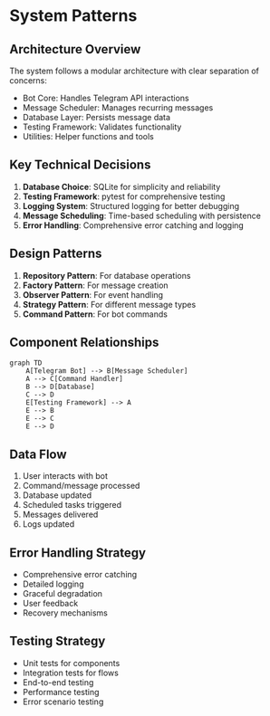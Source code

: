 # System Patterns

## Architecture Overview
The system follows a modular architecture with clear separation of concerns:
- Bot Core: Handles Telegram API interactions
- Message Scheduler: Manages recurring messages
- Database Layer: Persists message data
- Testing Framework: Validates functionality
- Utilities: Helper functions and tools

## Key Technical Decisions
1. **Database Choice**: SQLite for simplicity and reliability
2. **Testing Framework**: pytest for comprehensive testing
3. **Logging System**: Structured logging for better debugging
4. **Message Scheduling**: Time-based scheduling with persistence
5. **Error Handling**: Comprehensive error catching and logging

## Design Patterns
1. **Repository Pattern**: For database operations
2. **Factory Pattern**: For message creation
3. **Observer Pattern**: For event handling
4. **Strategy Pattern**: For different message types
5. **Command Pattern**: For bot commands

## Component Relationships
```mermaid
graph TD
    A[Telegram Bot] --> B[Message Scheduler]
    A --> C[Command Handler]
    B --> D[Database]
    C --> D
    E[Testing Framework] --> A
    E --> B
    E --> C
    E --> D
```

## Data Flow
1. User interacts with bot
2. Command/message processed
3. Database updated
4. Scheduled tasks triggered
5. Messages delivered
6. Logs updated

## Error Handling Strategy
- Comprehensive error catching
- Detailed logging
- Graceful degradation
- User feedback
- Recovery mechanisms

## Testing Strategy
- Unit tests for components
- Integration tests for flows
- End-to-end testing
- Performance testing
- Error scenario testing 